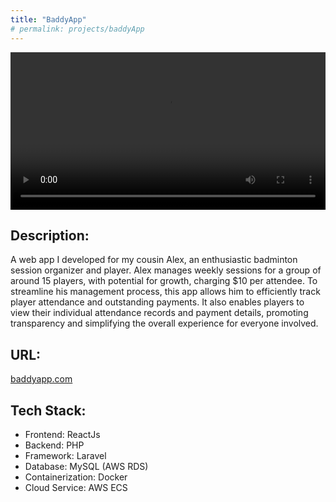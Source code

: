 ```yaml
---
title: "BaddyApp"
# permalink: projects/baddyApp
---
```

<video controls width="640" height="360" style="height: auto; max-width: 100%;">
    <source src="{{ 'assets/videos/baddyapp_tutorial.mp4' | relative_url }}" type="video/mp4">
    Your browser does not support the video tag.
</video>

## Description: 
A web app I developed for my cousin Alex, an enthusiastic badminton session organizer and player. Alex manages weekly sessions for a group of around 15 players, with potential for growth, charging $10 per attendee. To streamline his management process, this app allows him to efficiently track player attendance and outstanding payments. It also enables players to view their individual attendance records and payment details, promoting transparency and simplifying the overall experience for everyone involved.

## URL: 
[baddyapp.com](https://baddyapp.com/)
## Tech Stack:
* Frontend: ReactJs
* Backend: PHP
* Framework: Laravel
* Database: MySQL (AWS RDS)
* Containerization: Docker
* Cloud Service: AWS ECS



